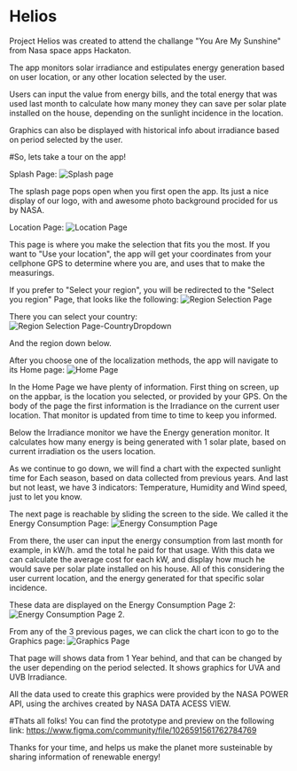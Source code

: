 # Helios
Project Helios was created to attend the challange "You Are My Sunshine" from Nasa space apps Hackaton.

The app monitors solar irradiance and estipulates energy generation based on user location, or any other location selected by the user. 

Users can input the value from energy bills, and the total energy that was used last month to calculate how many money they can save per solar plate installed on the house, depending on the sunlight incidence in the location.

Graphics can also be displayed with historical info about irradiance based on period selected by the user.

#So, lets take a tour on the app!

Splash Page:
![Splash page](https://user-images.githubusercontent.com/91791747/135771458-92389d6c-389e-4817-8a6b-5720a1cf7857.png)

The splash page pops open when you first open the app. Its just a nice display of our logo, with and awesome photo background procided for us by NASA.

Location Page:
![Location Page](https://user-images.githubusercontent.com/91791747/135771494-daa02ad2-1cf9-4e05-9b12-a1d93d7dd3ee.png)

This page is where you make the selection that fits you the most.
If you want to "Use your location", the app will get your coordinates from your cellphone GPS to determine where you are, and uses that to make the measurings.

If you prefer to "Select your region", you will be redirected to the "Select you region" Page, that looks like the following:
![Region Selection Page](https://user-images.githubusercontent.com/91791747/135771560-4dc84982-7170-4ff0-96c1-4e58a22338bc.png)

There you can select your country: ![Region Selection Page-CountryDropdown](https://user-images.githubusercontent.com/91791747/135771576-6bee07f3-8bd6-4768-a7ac-9b46eede7d69.png)

And the region down below.

After you choose one of the localization methods, the app will navigate to its Home page:
![Home Page](https://user-images.githubusercontent.com/91791747/135771593-86596959-7602-44dd-8b84-228cebdc56cf.png)

In the Home Page we have plenty of information. First thing on screen, up on the appbar, is the location you selected, or provided by your GPS.
On the body of the page the first information is the Irradiance on the current user location. That monitor is updated from time to time to keep you informed.

Below the Irradiance monitor we have the Energy generation monitor. It calculates how many energy is being generated with 1 solar plate, based on current irradiation os the users location.

As we continue to go down, we will find a chart with the expected sunlight time for Each season, based on data collected from previous years.
And last but not least, we have 3 indicators: Temperature, Humidity and Wind speed, just to let you know.

The next page is reachable by sliding the screen to the side. We called it the Energy Consumption Page:
![Energy Consumption Page](https://user-images.githubusercontent.com/91791747/135771751-bca7f158-7dac-4ec6-910c-91381d4b5fa7.png)

From there, the user can input the energy consumption from last month for example, in kW/h. amd the total he paid for that usage.
With this data we can calculate the average cost for each kW, and display how much he would save per solar plate installed on his house. All of this considering the user current location, and the energy generated for that specific solar incidence.

These data are displayed on the Energy Consumption Page 2:
![Energy Consumption Page 2](https://user-images.githubusercontent.com/91791747/135771876-1beb7ea9-b8e8-4617-a37d-5532e379fe67.png).

From any of the 3 previous pages, we can click the chart icon to go to the Graphics page:
![Graphics Page](https://user-images.githubusercontent.com/91791747/135771893-4ab975f7-7fc6-477a-bd2c-2312d3ff1bb8.png)

That page will shows data from 1 Year behind, and that can be changed by the user depending on the period selected.
It shows graphics for UVA and UVB Irradiance.

All the data used to create this graphics were provided by the NASA POWER API, using the archives created by NASA DATA ACESS VIEW.

#Thats all folks!
You can find the prototype and preview on the following link: https://www.figma.com/community/file/1026591561762784769

Thanks for your time, and helps us make the planet more susteinable by sharing information of renewable energy!
